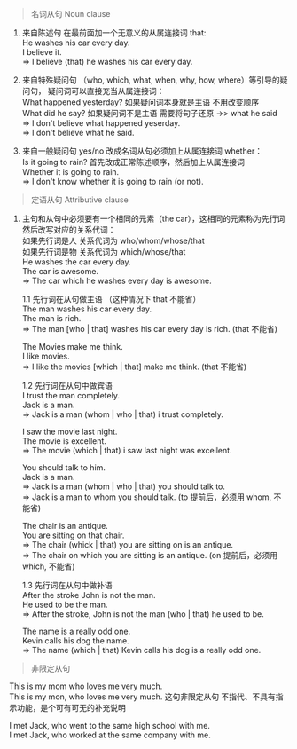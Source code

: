 > 名词从句  Noun clause  

1. 来自陈述句 在最前面加一个无意义的从属连接词 that:  
  He washes his car every day.    
  I believe it.  
   => I believe (that) he washes his car every day.


2. 来自特殊疑问句 （who, which, what, when, why, how, where）等引导的疑问句， 疑问词可以直接充当从属连接词：  
  What happened yesterday? 如果疑问词本身就是主语 不用改变顺序   
  What did he say? 如果疑问词不是主语 需要将句子还原 ->> what he said   
   => I don't believe what happened yeserday.   
   => I don't believe what he said.  


3. 来自一般疑问句 yes/no 改成名词从句必须加上从属连接词 whether：  
  Is it going to rain? 首先改成正常陈述顺序，然后加上从属连接词  
  Whether it is going to rain.  
   => I don't know whether it is going to rain (or not).


> 定语从句  Attributive clause  

1. 主句和从句中必须要有一个相同的元素（the car），这相同的元素称为先行词 然后改写对应的关系代词：  
   如果先行词是人 关系代词为 who/whom/whose/that  
   如果先行词是物 关系代词为 which/whose/that  
   He washes the car every day.  
   The car is awesome.  
     => The car which he washes every day is awesome.  
     
     
    1.1 先行词在从句做主语  （这种情况下 that 不能省）  
    The man washes his car every day.  
    The man is rich.  
      => The man [who | that] washes his car every day is rich.  (that 不能省)
   
    The Movies make me think.  
    I like movies.  
      => I like the movies [which | that] make me think. (that 不能省)  
  
  
    1.2 先行词在从句中做宾语   
    I trust the man completely.  
    Jack is a man.  
      => Jack is a man (whom | who | that) i trust completely.  
      
    I saw the movie last night.  
    The movie is excellent.  
      => The movie (which | that) i saw last night was excellent.  
      
    You should talk to him.  
    Jack is a man.  
      => Jack is a man (whom | who | that) you should talk to.  
      => Jack is a man to whom you should talk. (to 提前后，必须用 whom, 不能省)  
      
    The chair is an antique.  
    You are sitting on that chair.  
      => The chair (whick | that) you are sitting on is an antique.  
      => The chair on which you are sitting is an antique. (on 提前后，必须用 which, 不能省)
      
    1.3 先行词在从句中做补语  
    After the stroke John is not the man.  
    He used to be the man.  
      => After the stroke, John is not the man (who | that) he used to be.  
   
    The name is a really odd one.  
    Kevin calls his dog the name.  
      => The name (which | that) Kevin calls his dog is a really odd one.  


> 非限定从句  

   This is my mom who loves me very much.  
   This is my mon, who loves me very much. 这句非限定从句 不指代、不具有指示功能，是个可有可无的补充说明  
   
   I met Jack, who went to the same high school with me.  
   I met Jack, who worked at the same company with me.  
   
   
   
  
  
